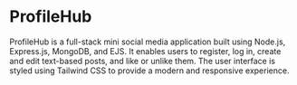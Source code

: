 # ProfileHub
ProfileHub is a full-stack mini social media application built using Node.js, Express.js, MongoDB, and EJS. It enables users to register, log in, create and edit text-based posts, and like or unlike them. The user interface is styled using Tailwind CSS to provide a modern and responsive experience.
